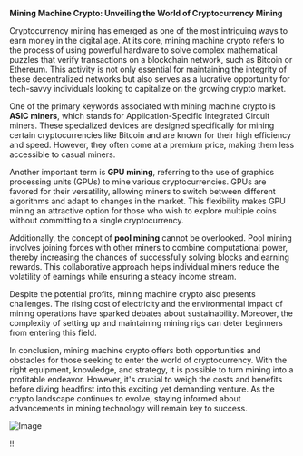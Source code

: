 **Mining Machine Crypto: Unveiling the World of Cryptocurrency Mining**

Cryptocurrency mining has emerged as one of the most intriguing ways to earn money in the digital age. At its core, mining machine crypto refers to the process of using powerful hardware to solve complex mathematical puzzles that verify transactions on a blockchain network, such as Bitcoin or Ethereum. This activity is not only essential for maintaining the integrity of these decentralized networks but also serves as a lucrative opportunity for tech-savvy individuals looking to capitalize on the growing crypto market.

One of the primary keywords associated with mining machine crypto is **ASIC miners**, which stands for Application-Specific Integrated Circuit miners. These specialized devices are designed specifically for mining certain cryptocurrencies like Bitcoin and are known for their high efficiency and speed. However, they often come at a premium price, making them less accessible to casual miners. 

Another important term is **GPU mining**, referring to the use of graphics processing units (GPUs) to mine various cryptocurrencies. GPUs are favored for their versatility, allowing miners to switch between different algorithms and adapt to changes in the market. This flexibility makes GPU mining an attractive option for those who wish to explore multiple coins without committing to a single cryptocurrency.

Additionally, the concept of **pool mining** cannot be overlooked. Pool mining involves joining forces with other miners to combine computational power, thereby increasing the chances of successfully solving blocks and earning rewards. This collaborative approach helps individual miners reduce the volatility of earnings while ensuring a steady income stream.

Despite the potential profits, mining machine crypto also presents challenges. The rising cost of electricity and the environmental impact of mining operations have sparked debates about sustainability. Moreover, the complexity of setting up and maintaining mining rigs can deter beginners from entering this field.

In conclusion, mining machine crypto offers both opportunities and obstacles for those seeking to enter the world of cryptocurrency. With the right equipment, knowledge, and strategy, it is possible to turn mining into a profitable endeavor. However, it's crucial to weigh the costs and benefits before diving headfirst into this exciting yet demanding venture. As the crypto landscape continues to evolve, staying informed about advancements in mining technology will remain key to success. 

![Image](https://github.com/user-attachments/assets/b6e7b7a2-655e-4d44-8baa-20c566a3cb65)

!!